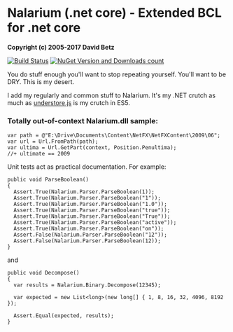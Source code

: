 # Nalarium (.net core) - Extended BCL for .net core

**Copyright (c) 2005-2017 David Betz**

[![Build Status](https://travis-ci.org/davidbetz/nalarium.svg?branch=master)](https://travis-ci.org/davidbetz/nalarium)
[![NuGet Version and Downloads count](https://buildstats.info/nuget/nalarium)](https://www.nuget.org/packages/nalarium)

You do stuff enough you'll want to stop repeating yourself. You'll want to be DRY. This is my desert.

I add my regularly and common stuff to Nalarium. It's my .NET crutch as much as [understore.js](http://underscorejs.org/) is my crutch in ES5.

### Totally out-of-context Nalarium.dll sample:

    var path = @"E:\Drive\Documents\Content\NetFX\NetFXContent\2009\06";
    var url = Url.FromPath(path);
    var ultima = Url.GetPart(context, Position.Penultima);
    //+ ultimate == 2009

Unit tests act as practical documentation. For example:


    public void ParseBoolean()
    {
      Assert.True(Nalarium.Parser.ParseBoolean(1));
      Assert.True(Nalarium.Parser.ParseBoolean("1"));
      Assert.True(Nalarium.Parser.ParseBoolean("1.0"));
      Assert.True(Nalarium.Parser.ParseBoolean("true"));
      Assert.True(Nalarium.Parser.ParseBoolean("True"));
      Assert.True(Nalarium.Parser.ParseBoolean("active"));
      Assert.True(Nalarium.Parser.ParseBoolean("on"));
      Assert.False(Nalarium.Parser.ParseBoolean("12"));
      Assert.False(Nalarium.Parser.ParseBoolean(12));
    }

  and

    public void Decompose()
    {
      var results = Nalarium.Binary.Decompose(12345);

      var expected = new List<long>(new long[] { 1, 8, 16, 32, 4096, 8192 });

      Assert.Equal(expected, results);
    }